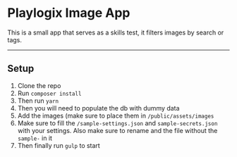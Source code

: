 Playlogix Image App
===================


This is a small app that serves as a skills test, it filters images by search or tags.

----------


Setup
-------------

 1. Clone the repo
 2. Run `composer install`
 3. Then run `yarn`
 5. Then you will need to populate the db with dummy data
 6. Add the images (make sure to place them in `/public/assets/images`
 7. Make sure to fill the `/sample-settings.json` and `sample-secrets.json` with your settings. Also make sure to rename and the file without the `sample-` in it
 7. Then finally run `gulp` to start
 